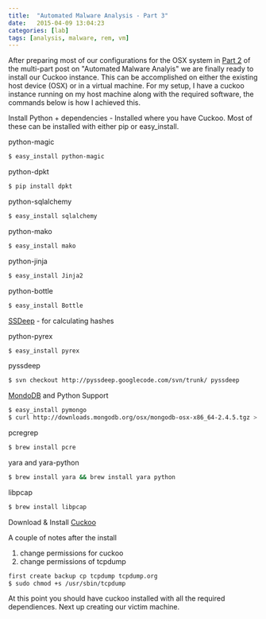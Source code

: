 ```yaml
---
title:  "Automated Malware Analysis - Part 3"
date:   2015-04-09 13:04:23
categories: [lab]
tags: [analysis, malware, rem, vm]
---
```

After preparing most of our configurations for the OSX system in [Part 2](https://ashbyca.github.io/2016/automated-malware-analysis-part2/) of the multi-part post on "Automated Malware Analyis" we are finally
ready to install our Cuckoo instance.  This can be accomplished on either the existing host device (OSX) or in a virtual
machine.  For my setup, I have a cuckoo instance running on my host machine along with the required software, the commands
below is how I achieved this.

Install Python + dependencies - Installed where you have Cuckoo.  Most of these can be installed with either pip or easy_install.

python-magic 

```Bash
$ easy_install python-magic
```
python-dpkt

```Bash
$ pip install dpkt
```

python-sqlalchemy 

```Bash
$ easy_install sqlalchemy
```

python-mako 

```Bash
$ easy_install mako
```

python-jinja

```Bash
$ easy_install Jinja2
```

python-bottle

```Bash
$ easy_install Bottle
```

[SSDeep](https://github.com/ssdeep-project/ssdeep/releases) - for calculating hashes

python-pyrex

```Bash
$ easy_install pyrex
```

pyssdeep 

```Bash
$ svn checkout http://pyssdeep.googlecode.com/svn/trunk/ pyssdeep
```

[MondoDB](http://docs.mongodb.org/manual/tutorial/install-mongodb-on-os-x/) and Python Support

```Bash
$ easy_install pymongo
$ curl http://downloads.mongodb.org/osx/mongodb-osx-x86_64-2.4.5.tgz > mongodb.tgz
```

pcregrep 

```Bash
$ brew install pcre
```

yara and yara-python

```Bash
$ brew install yara && brew install yara python
```

libpcap 

```Bash
$ brew install libpcap
```

Download & Install [Cuckoo](https://cuckoosandbox.org)

A couple of notes after the install
1. change permissions for cuckoo
2. change permissions of tcpdump

```Bash
first create backup cp tcpdump tcpdump.org
$ sudo chmod +s /usr/sbin/tcpdump
```

 At this point you should have cuckoo installed with all the required dependiences.  Next up creating our victim machine.
